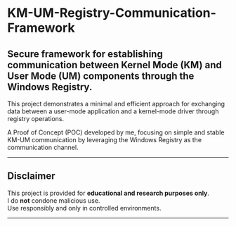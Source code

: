 # KM-UM-Registry-Communication-Framework
## Secure framework for establishing communication between Kernel Mode (KM) and User Mode (UM) components through the Windows Registry.

This project demonstrates a minimal and efficient approach for exchanging data between a user-mode application and a kernel-mode driver through registry operations.

A Proof of Concept (POC) developed by me, focusing on simple and stable KM-UM communication by leveraging the Windows Registry as the communication channel.

---

## Disclaimer

This project is provided for **educational and research purposes only**.  
I do **not** condone malicious use.  
Use responsibly and only in controlled environments.

---
